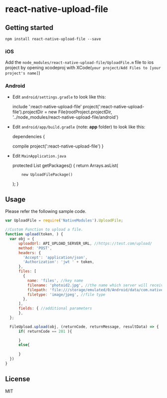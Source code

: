 # react-native-upload-file
## Getting started

`npm install react-native-upload-file --save`

### iOS

Add the `node_modules/react-native-upload-file/UploadFile.m` file to ios project by opening xcodeproj with      XCode(`your project/Add Files to [your project's name]`) 

### Android

* Edit `android/settings.gradle` to look like this:

  include ':react-native-upload-file'
  project(':react-native-upload-file').projectDir = new File(rootProject.projectDir, '../node_modules/react-native-upload-file/android')

* Edit `android/app/build.gradle` (note: **app** folder) to look like this: 

  dependencies {

    compile project(':react-native-upload-file')
  }

* Edit `MainApplication.java`

  protected List<ReactPackage> getPackages() {
    return Arrays.<ReactPackage>asList(

          new UploadFilePackage()
    );
  }

## Usage

  Please refer the following sample code.
  ```javascript
  var UploadFile = require('NativeModules').UploadFile;

  //Custom Function to upload a file.
  function upload(token, ) {
    var obj = {
        uploadUrl: API_UPLOAD_SERVER_URL, //https://test.com/upload/
        method: 'POST', 
        headers: {
          'Accept': 'application/json',
          'Authorization': 'jwt ' + token,
        },
        files: [
          {
            name: 'files', //key name
            filename: 'photoid2.jpg', //the name which server will receive  
            filepath: 'file:///storage/emulated/0/Android/data/com.nativeapp/files/Pictures/image-a8196a8f-dec6-4434-a9ae-60f59345efc8.jpg', //local file path
            filetype: 'image/jpeg', //file type
          },
        ],
        fields: { //additional parameters
        },
    };

    FileUpload.upload(obj, (returnCode, returnMessage, resultData) => {
        if( returnCode == 201 ){

        }
        else{
          
        }
    })
  }
  ```

## License

MIT
